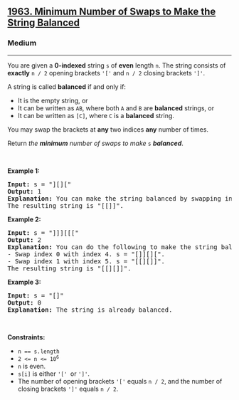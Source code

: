 <h2><a href="https://leetcode.com/problems/minimum-number-of-swaps-to-make-the-string-balanced/">1963. Minimum Number of Swaps to Make the String Balanced</a></h2><h3>Medium</h3><hr><div style="user-select: auto;"><p style="user-select: auto;">You are given a <strong style="user-select: auto;">0-indexed</strong> string <code style="user-select: auto;">s</code> of <strong style="user-select: auto;">even</strong> length <code style="user-select: auto;">n</code>. The string consists of <strong style="user-select: auto;">exactly</strong> <code style="user-select: auto;">n / 2</code> opening brackets <code style="user-select: auto;">'['</code> and <code style="user-select: auto;">n / 2</code> closing brackets <code style="user-select: auto;">']'</code>.</p>

<p style="user-select: auto;">A string is called <strong style="user-select: auto;">balanced</strong> if and only if:</p>

<ul style="user-select: auto;">
	<li style="user-select: auto;">It is the empty string, or</li>
	<li style="user-select: auto;">It can be written as <code style="user-select: auto;">AB</code>, where both <code style="user-select: auto;">A</code> and <code style="user-select: auto;">B</code> are <strong style="user-select: auto;">balanced</strong> strings, or</li>
	<li style="user-select: auto;">It can be written as <code style="user-select: auto;">[C]</code>, where <code style="user-select: auto;">C</code> is a <strong style="user-select: auto;">balanced</strong> string.</li>
</ul>

<p style="user-select: auto;">You may swap the brackets at <strong style="user-select: auto;">any</strong> two indices <strong style="user-select: auto;">any</strong> number of times.</p>

<p style="user-select: auto;">Return <em style="user-select: auto;">the <strong style="user-select: auto;">minimum</strong> number of swaps to make </em><code style="user-select: auto;">s</code> <em style="user-select: auto;"><strong style="user-select: auto;">balanced</strong></em>.</p>

<p style="user-select: auto;">&nbsp;</p>
<p style="user-select: auto;"><strong class="example" style="user-select: auto;">Example 1:</strong></p>

<pre style="user-select: auto;"><strong style="user-select: auto;">Input:</strong> s = "][]["
<strong style="user-select: auto;">Output:</strong> 1
<strong style="user-select: auto;">Explanation:</strong> You can make the string balanced by swapping index 0 with index 3.
The resulting string is "[[]]".
</pre>

<p style="user-select: auto;"><strong class="example" style="user-select: auto;">Example 2:</strong></p>

<pre style="user-select: auto;"><strong style="user-select: auto;">Input:</strong> s = "]]][[["
<strong style="user-select: auto;">Output:</strong> 2
<strong style="user-select: auto;">Explanation:</strong> You can do the following to make the string balanced:
- Swap index 0 with index 4. s = "[]][][".
- Swap index 1 with index 5. s = "[[][]]".
The resulting string is "[[][]]".
</pre>

<p style="user-select: auto;"><strong class="example" style="user-select: auto;">Example 3:</strong></p>

<pre style="user-select: auto;"><strong style="user-select: auto;">Input:</strong> s = "[]"
<strong style="user-select: auto;">Output:</strong> 0
<strong style="user-select: auto;">Explanation:</strong> The string is already balanced.
</pre>

<p style="user-select: auto;">&nbsp;</p>
<p style="user-select: auto;"><strong style="user-select: auto;">Constraints:</strong></p>

<ul style="user-select: auto;">
	<li style="user-select: auto;"><code style="user-select: auto;">n == s.length</code></li>
	<li style="user-select: auto;"><code style="user-select: auto;">2 &lt;= n &lt;= 10<sup style="user-select: auto;">6</sup></code></li>
	<li style="user-select: auto;"><code style="user-select: auto;">n</code> is even.</li>
	<li style="user-select: auto;"><code style="user-select: auto;">s[i]</code> is either <code style="user-select: auto;">'[' </code>or <code style="user-select: auto;">']'</code>.</li>
	<li style="user-select: auto;">The number of opening brackets <code style="user-select: auto;">'['</code> equals <code style="user-select: auto;">n / 2</code>, and the number of closing brackets <code style="user-select: auto;">']'</code> equals <code style="user-select: auto;">n / 2</code>.</li>
</ul>
</div>